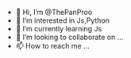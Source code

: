 - 👋 Hi, I’m @ThePanProo
- 👀 I’m interested in Js,Python
- 🌱 I’m currently learning Js
- 💞️ I’m looking to collaborate on ...
- 📫 How to reach me ...

<!---
ThePanProo/ThePanProo is a ✨ special ✨ repository because its `README.md` (this file) appears on your GitHub profile.
You can click the Preview link to take a look at your changes.
--->
